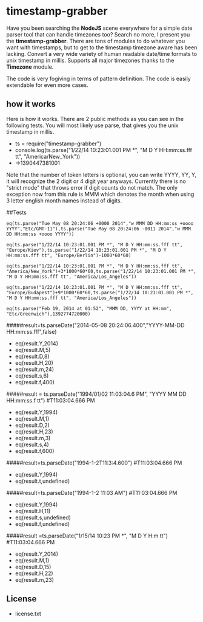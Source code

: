 timestamp-grabber
=========

Have you been searching the **NodeJS** scene everywhere for a simple date parser tool that can handle timezones too? Search no more, I present you the **timestamp-grabber**.
There are tons of modules to do whatever you want with timestamps, but to get to the timestamp timezone aware has been lacking.
Convert a very wide variety of human readable date/time formats to unix timestamp in millis. Supports all major timezones thanks to the **Timezone** module.


The code is very fogiving in terms of pattern definition. The code is easily extendable for even more cases.


how it works
--------

Here is how it works. There are 2 public methods as you can see in the following tests. You will most likely use parse, that gives you the unix timestamp in millis.

* ts = require("timestamp-grabber")
* console.log(ts.parse("1/22/14 10:23:01.001 PM *", "M D Y HH:mm:ss.fff tt", "America/New_York"))
* ->1390447381001

Note that the number of token letters is optional, you can write YYYY, YY, Y, it will recognize the 2 digit or 4 digit year anyways.
Currently there is no "strict mode" that throws error if digit counts do not match.
The only exception now from this rule is MMM which denotes the month when using 3 letter english month names instead of digits.

##Tests

`eq(ts.parse("Tue May 08 20:24:06 +0000 2014","w MMM DD HH:mm:ss +oooo YYYY","Etc/GMT-11"),ts.parse("Tue May 08 20:24:06 -0011 2014","w MMM DD HH:mm:ss +oooo YYYY"))`

`eq(ts.parse("1/22/14 10:23:01.001 PM *", "M D Y HH:mm:ss.fff tt", "Europe/Kiev"),ts.parse("1/22/14 10:23:01.001 PM *", "M D Y HH:mm:ss.fff tt", "Europe/Berlin")-1000*60*60)`

`eq(ts.parse("1/22/14 10:23:01.001 PM *", "M D Y HH:mm:ss.fff tt", "America/New_York")+3*1000*60*60,ts.parse("1/22/14 10:23:01.001 PM *", "M D Y HH:mm:ss.fff tt", "America/Los_Angeles"))`

`eq(ts.parse("1/22/14 10:23:01.001 PM *", "M D Y HH:mm:ss.fff tt", "Europe/Budapest")+9*1000*60*60,ts.parse("1/22/14 10:23:01.001 PM *", "M D Y HH:mm:ss.fff tt", "America/Los_Angeles"))`

`eq(ts.parse("Feb 19, 2014 at 01:52", "MMM DD, YYYY at HH:mm", "Etc/Greenwich"),1392774720000)`

#####result=ts.parseDate("2014-05-08 20:24:06.400","YYYY-MM-DD HH:mm:ss.fff",false)
* eq(result.Y,2014)
* eq(result.M,5)
* eq(result.D,8)
* eq(result.H,20)
* eq(result.m,24)
* eq(result.s,6)
* eq(result.f,400)


#####result = ts.parseDate("1994/01/02 11:03:04.6 PM", "YYYY MM DD HH:mm:ss.f tt") #T11:03:04.666 PM
* eq(result.Y,1994)
* eq(result.M,1)
* eq(result.D,2)
* eq(result.H,23)
* eq(result.m,3)
* eq(result.s,4)
* eq(result.f,600)


#####result=ts.parseDate("1994-1-2T11:3:4.600") #T11:03:04.666 PM
* eq(result.Y,1994)
* eq(result.t,undefined)

#####result=ts.parseDate("1994-1-2 11:03 AM") #T11:03:04.666 PM
* eq(result.Y,1994)
* eq(result.H,11)
* eq(result.s,undefined)
* eq(result.f,undefined)

#####result =ts.parseDate("1/15/14 10:23 PM *", "M D Y H:m tt") #T11:03:04.666 PM

* eq(result.Y,2014)
* eq(result.M,1)
* eq(result.D,15)
* eq(result.H,22)
* eq(result.m,23)

## License

* license.txt
